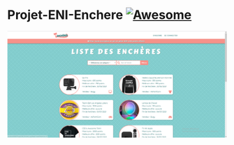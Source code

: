 # Projet-ENI-Enchere [![Awesome](https://cdn.rawgit.com/sindresorhus/awesome/d7305f38d29fed78fa85652e3a63e154dd8e8829/media/badge.svg)](https://github.com/sindresorhus/awesome#readme)

![website](https://github.com/InesMaatalla/Website-auction/blob/main/website-auction.png)
